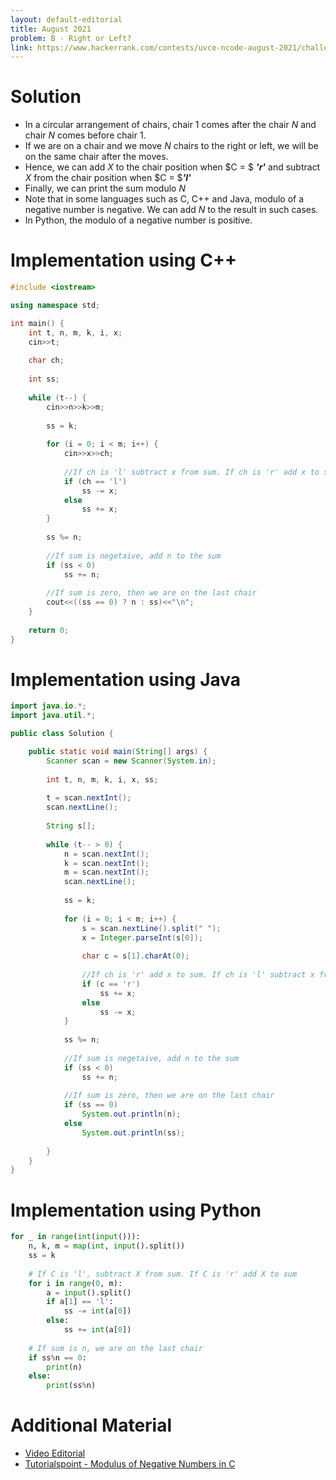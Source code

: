 ```yaml
---
layout: default-editorial
title: August 2021
problem: B - Right or Left?
link: https://www.hackerrank.com/contests/uvce-ncode-august-2021/challenges/b-right-or-left
---
```


# Solution 

- In a circular arrangement of chairs, chair $1$ comes after the chair $N$ and chair $N$ comes before chair $1$.
- If we are on a chair and we move $N$ chairs to the right or left, we will be on the same chair after the moves.
- Hence, we can add $X$ to the chair position when $C = $ ***'r'*** and subtract $X$ from the chair position when $C = $***'l'***
- Finally, we can print the sum modulo $N$
- Note that in some languages such as C, C++ and Java, modulo of a negative number is negative. We can add $N$ to the result in such cases.
- In Python, the modulo of a negative number is positive.

$$$$

# Implementation using C++

```cpp
#include <iostream>

using namespace std;

int main() {
    int t, n, m, k, i, x;
    cin>>t;
    
    char ch;
    
    int ss;
    
    while (t--) {
        cin>>n>>k>>m;
            
        ss = k;
        
        for (i = 0; i < m; i++) {
            cin>>x>>ch;
            
            //If ch is 'l' subtract x from sum. If ch is 'r' add x to sum
            if (ch == 'l')
                ss -= x;
            else
                ss += x;
        }
        
        ss %= n;
        
        //If sum is negetaive, add n to the sum
        if (ss < 0)
            ss += n;
        
        //If sum is zero, then we are on the last chair
        cout<<((ss == 0) ? n : ss)<<"\n";
    }
    
    return 0;
}
```

$$$$

# Implementation using Java

```java
import java.io.*;
import java.util.*;

public class Solution {

    public static void main(String[] args) {
        Scanner scan = new Scanner(System.in);
        
        int t, n, m, k, i, x, ss;
        
        t = scan.nextInt();
        scan.nextLine();
        
        String s[];
        
        while (t-- > 0) {
            n = scan.nextInt();
            k = scan.nextInt();
            m = scan.nextInt();
            scan.nextLine();
            
            ss = k;
            
            for (i = 0; i < m; i++) {
                s = scan.nextLine().split(" ");
                x = Integer.parseInt(s[0]);
                    
                char c = s[1].charAt(0);
                
                //If ch is 'r' add x to sum. If ch is 'l' subtract x from sum
                if (c == 'r')
                    ss += x;
                else
                    ss -= x;
            }
            
            ss %= n;
            
            //If sum is negetaive, add n to the sum
            if (ss < 0)
                ss += n;
            
            //If sum is zero, then we are on the last chair
            if (ss == 0)
                System.out.println(n);
            else
                System.out.println(ss);
            
        }
    }
}
```

$$$$

# Implementation using Python

```python
for _ in range(int(input())):
    n, k, m = map(int, input().split())
    ss = k
    
    # If C is 'l', subtract X from sum. If C is 'r' add X to sum
    for i in range(0, m):
        a = input().split()
        if a[1] == 'l':
            ss -= int(a[0])
        else:
            ss += int(a[0])
            
    # If sum is n, we are on the last chair
    if ss%n == 0:
        print(n)
    else:
        print(ss%n)
```

$$$$

# Additional Material

- [Video Editorial](https://www.youtube.com/watch?v=vQns2cT30RM)
- [Tutorialspoint - Modulus of Negative Numbers in C](https://www.tutorialspoint.com/modulus-of-negative-numbers-in-c)
